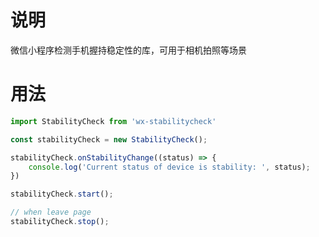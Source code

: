 # 说明
微信小程序检测手机握持稳定性的库，可用于相机拍照等场景

# 用法
````javascript
import StabilityCheck from 'wx-stabilitycheck'

const stabilityCheck = new StabilityCheck();

stabilityCheck.onStabilityChange((status) => {
    console.log('Current status of device is stability: ', status);
})

stabilityCheck.start();

// when leave page
stabilityCheck.stop();
````